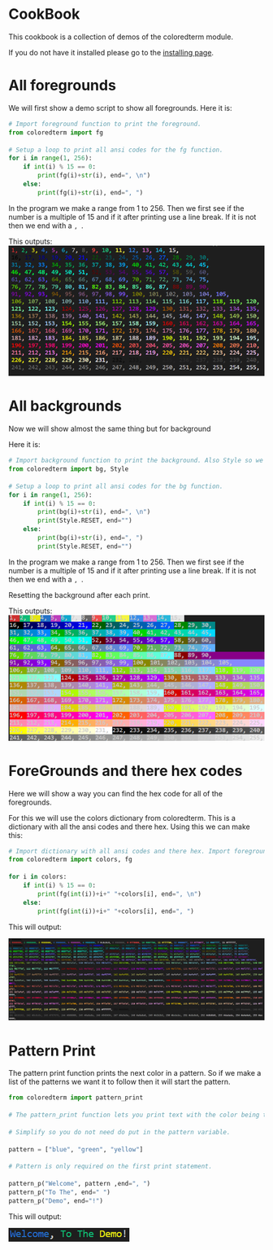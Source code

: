 # CookBook

This cookbook is a collection of demos of the coloredterm module.

If you do not have it installed please go to the [installing page](install.md).

# All foregrounds

We will first show a demo script to show all foregrounds.
Here it is:
```py
# Import foreground function to print the foreground.
from coloredterm import fg

# Setup a loop to print all ansi codes for the fg function.
for i in range(1, 256):
    if int(i) % 15 == 0:
        print(fg(i)+str(i), end=", \n")
    else:
        print(fg(i)+str(i), end=", ")

```

In the program we make a range from 1 to 256.
Then we first see if the number is a multiple of 15 and if it after printing use a line break. If it is not then we end with a ``, ``.

This outputs:
![](demo/All-ForeGrounds.PNG)

# All backgrounds

Now we will show almost the same thing but for background

Here it is:
```py
# Import background function to print the background. Also Style so we can clear the background after each print.
from coloredterm import bg, Style

# Setup a loop to print all ansi codes for the bg function.
for i in range(1, 256):
    if int(i) % 15 == 0:
        print(bg(i)+str(i), end=", \n")
        print(Style.RESET, end="")
    else:
        print(bg(i)+str(i), end=", ")
        print(Style.RESET, end="")


```

In the program we make a range from 1 to 256.
Then we first see if the number is a multiple of 15 and if it after printing use a line break. If it is not then we end with a ``, ``.

Resetting the background after each print.

This outputs:   
![](demo/All-BackGrounds.PNG)

# ForeGrounds and there hex codes
Here we will show a way you can find the hex code for all of the foregrounds.

For this we will use the colors dictionary from coloredterm.
This is a dictionary with all the ansi codes and there hex.
Using this we can make this:
```py
# Import dictionary with all ansi codes and there hex. Import foreground function to print the foreground.
from coloredterm import colors, fg

for i in colors:
    if int(i) % 15 == 0:
        print(fg(int(i))+i+" "+colors[i], end=", \n")
    else:
        print(fg(int(i))+i+" "+colors[i], end=", ")
```

This will output:

![](demo/ForeGrounds-HexCodes.PNG)

# Pattern Print

The pattern print function prints the next color in a pattern. So if we make a list of the patterns we want it to follow then it will start the pattern.


```py
from coloredterm import pattern_print

# The pattern_print function lets you print text with the color being the next one in the pattern.

# Simplify so you do not need do put in the pattern variable.

pattern = ["blue", "green", "yellow"]

# Pattern is only required on the first print statement.

pattern_p("Welcome", pattern ,end=", ")
pattern_p("To The", end=" ")
pattern_p("Demo", end="!")
```

This will output:

![](demo/Pattern-Print.PNG)